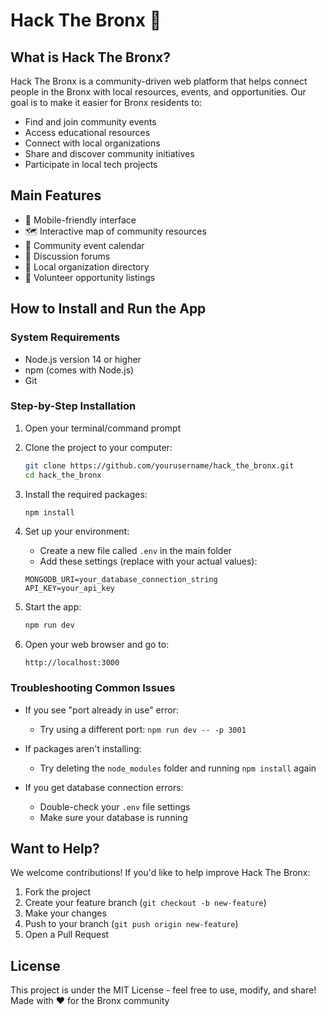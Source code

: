 # Hack The Bronx 🌟

## What is Hack The Bronx?

Hack The Bronx is a community-driven web platform that helps connect people in the Bronx with local resources, events, and opportunities. Our goal is to make it easier for Bronx residents to:
- Find and join community events
- Access educational resources
- Connect with local organizations
- Share and discover community initiatives
- Participate in local tech projects

## Main Features

- 📱 Mobile-friendly interface
- 🗺️ Interactive map of community resources
- 📅 Community event calendar
- 💬 Discussion forums
- 📢 Local organization directory
- 🤝 Volunteer opportunity listings

## How to Install and Run the App

### System Requirements
- Node.js version 14 or higher
- npm (comes with Node.js)
- Git

### Step-by-Step Installation

1. Open your terminal/command prompt

2. Clone the project to your computer:
   ```sh
   git clone https://github.com/yourusername/hack_the_bronx.git
   cd hack_the_bronx
   ```

3. Install the required packages:
   ```sh
   npm install
   ```

4. Set up your environment:
   - Create a new file called `.env` in the main folder
   - Add these settings (replace with your actual values):
   ```
   MONGODB_URI=your_database_connection_string
   API_KEY=your_api_key
   ```

5. Start the app:
   ```sh
   npm run dev
   ```

6. Open your web browser and go to:
   ```
   http://localhost:3000
   ```

### Troubleshooting Common Issues

- If you see "port already in use" error:
  - Try using a different port: `npm run dev -- -p 3001`
  
- If packages aren't installing:
  - Try deleting the `node_modules` folder and running `npm install` again
  
- If you get database connection errors:
  - Double-check your `.env` file settings
  - Make sure your database is running

## Want to Help?

We welcome contributions! If you'd like to help improve Hack The Bronx:

1. Fork the project
2. Create your feature branch (`git checkout -b new-feature`)
3. Make your changes
4. Push to your branch (`git push origin new-feature`)
5. Open a Pull Request

## License

This project is under the MIT License - feel free to use, modify, and share! 
Made with ❤️ for the Bronx community 
